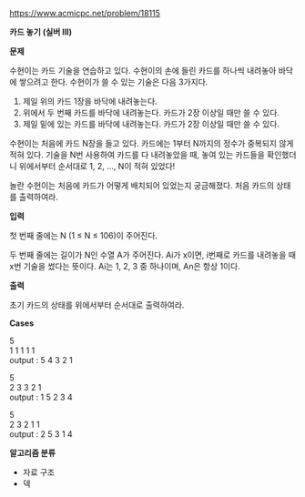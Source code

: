 https://www.acmicpc.net/problem/18115

**카드 놓기 (실버 III)**

**문제**

수현이는 카드 기술을 연습하고 있다. 수현이의 손에 들린 카드를 하나씩 내려놓아 바닥에 쌓으려고 한다. 수현이가 쓸 수 있는 기술은 다음 3가지다.

1. 제일 위의 카드 1장을 바닥에 내려놓는다.
2. 위에서 두 번째 카드를 바닥에 내려놓는다. 카드가 2장 이상일 때만 쓸 수 있다.
3. 제일 밑에 있는 카드를 바닥에 내려놓는다. 카드가 2장 이상일 때만 쓸 수 있다.

수현이는 처음에 카드 N장을 들고 있다. 카드에는 1부터 N까지의 정수가 중복되지 않게 적혀 있다. 기술을 N번 사용하여 카드를 다 내려놓았을 때, 놓여 있는 카드들을 확인했더니 위에서부터 순서대로 1, 2, …, N이 적혀 있었다!

놀란 수현이는 처음에 카드가 어떻게 배치되어 있었는지 궁금해졌다. 처음 카드의 상태를 출력하여라.

**입력**

첫 번째 줄에는 N (1 ≤ N ≤ 106)이 주어진다.

두 번째 줄에는 길이가 N인 수열 A가 주어진다. Ai가 x이면, i번째로 카드를 내려놓을 때 x번 기술을 썼다는 뜻이다. Ai는 1, 2, 3 중 하나이며, An은 항상 1이다.

**출력**

초기 카드의 상태를 위에서부터 순서대로 출력하여라.

**Cases**

5<br>
1 1 1 1 1<br>
output : 5 4 3 2 1

5<br>
2 3 3 2 1<br>
output : 1 5 2 3 4

5<br>
2 3 2 1 1<br>
output : 2 5 3 1 4

**알고리즘 분류**

- 자료 구조
- 덱